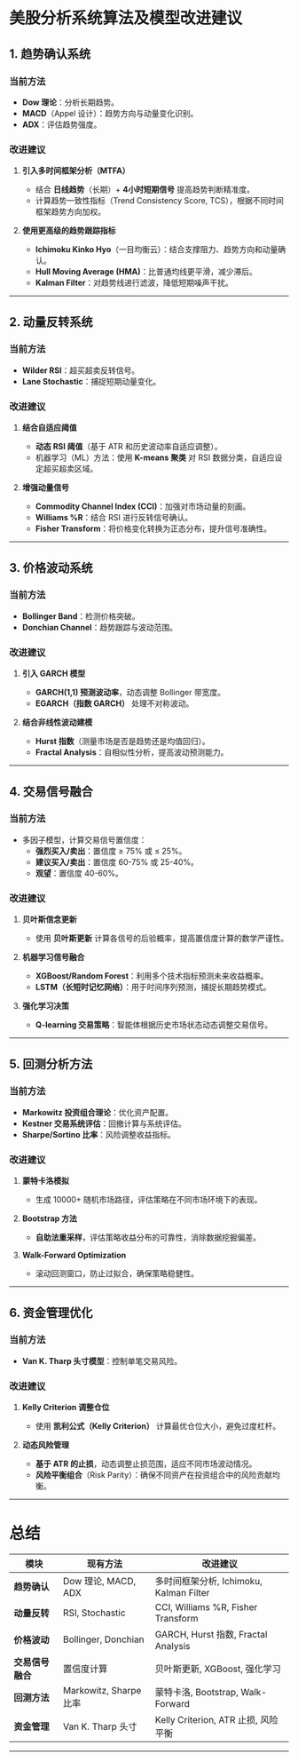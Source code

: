 # **美股分析系统算法及模型改进建议**
## **1. 趋势确认系统**
### **当前方法**
- **Dow 理论**：分析长期趋势。
- **MACD**（Appel 设计）：趋势方向与动量变化识别。
- **ADX**：评估趋势强度。

### **改进建议**
1. **引入多时间框架分析（MTFA）**
   - 结合 **日线趋势**（长期）+ **4小时短期信号** 提高趋势判断精准度。
   - 计算趋势一致性指标（Trend Consistency Score, TCS），根据不同时间框架趋势方向加权。

2. **使用更高级的趋势跟踪指标**
   - **Ichimoku Kinko Hyo**（一目均衡云）：结合支撑阻力、趋势方向和动量确认。
   - **Hull Moving Average (HMA)**：比普通均线更平滑，减少滞后。
   - **Kalman Filter**：对趋势线进行滤波，降低短期噪声干扰。

---

## **2. 动量反转系统**
### **当前方法**
- **Wilder RSI**：超买超卖反转信号。
- **Lane Stochastic**：捕捉短期动量变化。

### **改进建议**
1. **结合自适应阈值**
   - **动态 RSI 阈值**（基于 ATR 和历史波动率自适应调整）。
   - 机器学习（ML）方法：使用 **K-means 聚类** 对 RSI 数据分类，自适应设定超买超卖区域。

2. **增强动量信号**
   - **Commodity Channel Index (CCI)**：加强对市场动量的刻画。
   - **Williams %R**：结合 RSI 进行反转信号确认。
   - **Fisher Transform**：将价格变化转换为正态分布，提升信号准确性。

---

## **3. 价格波动系统**
### **当前方法**
- **Bollinger Band**：检测价格突破。
- **Donchian Channel**：趋势跟踪与波动范围。

### **改进建议**
1. **引入 GARCH 模型**
   - **GARCH(1,1) 预测波动率**，动态调整 Bollinger 带宽度。
   - **EGARCH（指数 GARCH）** 处理不对称波动。

2. **结合非线性波动建模**
   - **Hurst 指数**（测量市场是否是趋势还是均值回归）。
   - **Fractal Analysis**：自相似性分析，提高波动预测能力。

---

## **4. 交易信号融合**
### **当前方法**
- 多因子模型，计算交易信号置信度：
  - **强烈买入/卖出**：置信度 ≥ 75% 或 ≤ 25%。
  - **建议买入/卖出**：置信度 60-75% 或 25-40%。
  - **观望**：置信度 40-60%。

### **改进建议**
1. **贝叶斯信念更新**
   - 使用 **贝叶斯更新** 计算各信号的后验概率，提高置信度计算的数学严谨性。

2. **机器学习信号融合**
   - **XGBoost/Random Forest**：利用多个技术指标预测未来收益概率。
   - **LSTM（长短时记忆网络）**：用于时间序列预测，捕捉长期趋势模式。

3. **强化学习决策**
   - **Q-learning 交易策略**：智能体根据历史市场状态动态调整交易信号。

---

## **5. 回测分析方法**
### **当前方法**
- **Markowitz 投资组合理论**：优化资产配置。
- **Kestner 交易系统评估**：回撤计算与系统评估。
- **Sharpe/Sortino 比率**：风险调整收益指标。

### **改进建议**
1. **蒙特卡洛模拟**
   - 生成 10000+ 随机市场路径，评估策略在不同市场环境下的表现。

2. **Bootstrap 方法**
   - **自助法重采样**，评估策略收益分布的可靠性，消除数据挖掘偏差。

3. **Walk-Forward Optimization**
   - 滚动回测窗口，防止过拟合，确保策略稳健性。

---

## **6. 资金管理优化**
### **当前方法**
- **Van K. Tharp 头寸模型**：控制单笔交易风险。

### **改进建议**
1. **Kelly Criterion 调整仓位**
   - 使用 **凯利公式（Kelly Criterion）** 计算最优仓位大小，避免过度杠杆。

2. **动态风险管理**
   - **基于 ATR 的止损**，动态调整止损范围，适应不同市场波动情况。
   - **风险平衡组合**（Risk Parity）：确保不同资产在投资组合中的风险贡献均衡。

---

# **总结**
| 模块 | 现有方法 | 改进建议 |
|------|---------|---------|
| **趋势确认** | Dow 理论, MACD, ADX | 多时间框架分析, Ichimoku, Kalman Filter |
| **动量反转** | RSI, Stochastic | CCI, Williams %R, Fisher Transform |
| **价格波动** | Bollinger, Donchian | GARCH, Hurst 指数, Fractal Analysis |
| **交易信号融合** | 置信度计算 | 贝叶斯更新, XGBoost, 强化学习 |
| **回测方法** | Markowitz, Sharpe 比率 | 蒙特卡洛, Bootstrap, Walk-Forward |
| **资金管理** | Van K. Tharp 头寸 | Kelly Criterion, ATR 止损, 风险平衡 |

---
